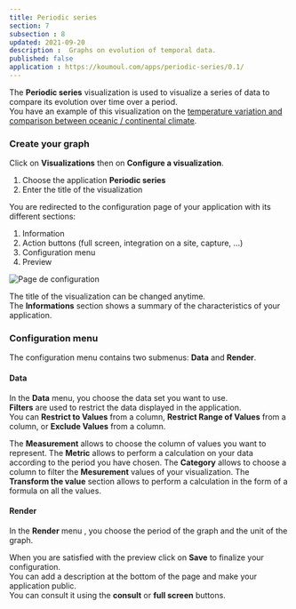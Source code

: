 ```yaml
---
title: Periodic series
section: 7
subsection : 8
updated: 2021-09-20
description :  Graphs on evolution of temporal data.
published: false
application : https://koumoul.com/apps/periodic-series/0.1/
---
```


The **Periodic series** visualization is used to visualize a series of data to compare its evolution over time over a period.  
You have an example of this visualization on the [temperature variation and comparison between oceanic / continental climate](https://opendata.koumoul.com/reuses/variation-de-temperature-comparaison-climat-oceanique-et-continental).

### Create your graph

Click on **Visualizations** then on **Configure a visualization**.


1. Choose the application **Periodic series**
2. Enter the title of the visualization

<p>
</p>

You are redirected to the configuration page of your application with its different sections:  

1. Information
2. Action buttons (full screen, integration on a site, capture, ...)
3. Configuration menu
4. Preview

![Page de configuration](./images/user-guide/periodic-config.jpg)

The title of the visualization can be changed anytime.  
The **Informations** section shows a summary of the characteristics of your application.

### Configuration menu

The configuration menu contains two submenus: **Data** and **Render**.  

#### Data

In the **Data** menu, you choose the data set you want to use.  
**Filters** are used to restrict the data displayed in the application.  
You can **Restrict to Values** from a column, **Restrict Range of Values** from a column, or **Exclude Values** from a column.

The **Measurement** allows to choose the column of values you want to represent.
The **Metric** allows to perform a calculation on your data according to the period you have chosen.
The **Category** allows to choose a column to filter the **Mesurement** values of your visualization.
The **Transform the value** section allows to perform a calculation in the form of a formula on all the values.

#### Render


In the **Render** menu , you choose the period of the graph and the unit of the graph.

When you are satisfied with the preview click on **Save** to finalize your configuration.  
You can add a description at the bottom of the page and make your application public.  
You can consult it using the **consult** or **full screen** buttons.
